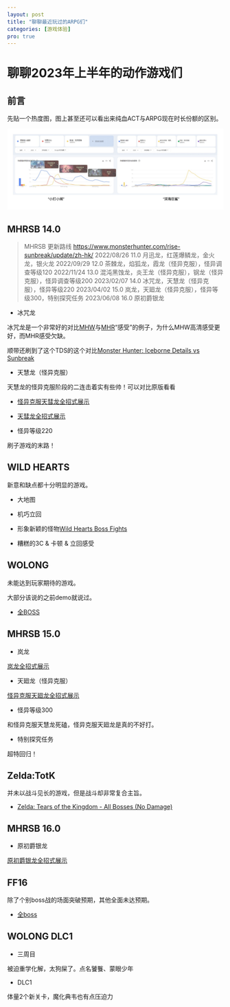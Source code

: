 ```yaml
---
layout: post
title: "聊聊最近玩过的ARPG们"
categories: [游戏体验]
pro: true
---
```


# 聊聊2023年上半年的动作游戏们


## 前言

先贴一个热度图，图上甚至还可以看出来纯血ACT与ARPG现在时长份额的区别。

![](/assets/img/act/2023/1.jpg)


## MHRSB 14.0

> MHRSB 更新路线 <https://www.monsterhunter.com/rise-sunbreak/update/zh-hk/>
> 2022/08/26 11.0 月迅龙，红莲爆鳞龙，金火龙，银火龙
> 2022/09/29 12.0 茶棘龙，焰狐龙，霞龙（怪异克服），怪异调查等级120
> 2022/11/24 13.0 混沌黑蚀龙，炎王龙（怪异克服），钢龙（怪异克服），怪异调查等级200
> 2023/02/07 14.0 冰咒龙，天慧龙（怪异克服），怪异等级220
> 2023/04/02 15.0 岚龙，天廻龙（怪异克服），怪异等级300，特别探究任务
> 2023/06/08 16.0 原初爵银龙

+ 冰咒龙

冰咒龙是一个非常好的对比[MHW](https://youtu.be/QExRmPLdqNg)与[MHR](https://www.youtube.com/watch?v=Pzz0cn74C7c)“感受”的例子，为什么MHW高清感受更好，而MHR感受欠缺。

顺带还刷到了这个TDS的这个对比[Monster Hunter: Iceborne Details vs Sunbreak](https://www.youtube.com/watch?v=N-Q302xdBBE)

+ 天慧龙（怪异克服）

天慧龙的怪异克服阶段的二连击着实有些帅！可以对比原版看看

+ [怪异克服天彗龙全招式展示](https://www.bilibili.com/video/BV1m24y1W7eQ)
+ [天彗龙全招式展示](https://www.bilibili.com/video/BV1ZU4y1r7tY)

+ 怪异等级220

刷子游戏的末路！


## WILD HEARTS

新意和缺点都十分明显的游戏。

+ 大地图
+ 机巧立回
+ 形象新颖的怪物[Wild Hearts Boss Fights](https://www.youtube.com/playlist?list=PL7bwjwx5WwdcT4u6W_hR8UsrEbgpljzxP)

+ 糟糕的3C & 卡顿 & 立回感受


## WOLONG

未能达到玩家期待的游戏。

大部分该说的之前demo就说过。

+ [全BOSS](https://www.youtube.com/playlist?list=PL7bwjwx5Wwdd8sWb3u8jNaMbLINIzK4_4)


## MHRSB 15.0


+ 岚龙

[岚龙全招式展示](https://www.bilibili.com/video/BV1Ac411n7ze)

+ 天廻龙（怪异克服）

[怪异克服天廻龙全招式展示](https://www.bilibili.com/video/BV1jg4y177oZ)

+ 怪异等级300

和怪异克服天慧龙死磕，怪异克服天廻龙是真的不好打。

+ 特别探究任务

超特回归！


## Zelda:TotK

并未以战斗见长的游戏，但是战斗却非常复合主旨。

+ [Zelda: Tears of the Kingdom - All Bosses (No Damage)](https://www.youtube.com/watch?v=Ke5RlOetZgI)


## MHRSB 16.0

+ 原初爵银龙

[原初爵银龙全招式展示](https://www.bilibili.com/video/BV1js4y1y7Qv)


## FF16

除了个别boss战的场面突破预期，其他全面未达预期。

+ [全boss](https://www.youtube.com/playlist?list=PL7bwjwx5WwdfGEiYWu7y4erXyi9L-9213)


## WOLONG DLC1

+ 三周目

被迫重学化解，太狗屎了。点名饕餮、蒙眼少年


+ DLC1

体量2个新关卡，魔化典韦也有点压迫力
